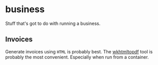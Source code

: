 # business
Stuff that's got to do with running a business.

## Invoices
Generate invoices using `HTML` is probably best. The
[wkhtmltopdf](http://wkhtmltopdf.org/) tool is probably the most convenient.
Especially when run from a container.
